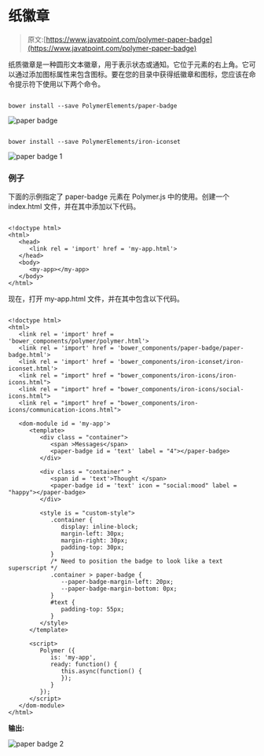 # 纸徽章

> 原文:[https://www.javatpoint.com/polymer-paper-badge](https://www.javatpoint.com/polymer-paper-badge)

纸质徽章是一种圆形文本徽章，用于表示状态或通知。它位于元素的右上角。它可以通过添加图标属性来包含图标。要在您的目录中获得纸徽章和图标，您应该在命令提示符下使用以下两个命令。

```

bower install --save PolymerElements/paper-badge

```

![paper badge](../Images/e27e8551a59a0dcad55d47fa37a23d31.png)

```

bower install --save PolymerElements/iron-iconset

```

![paper badge 1](../Images/9743f29d3fa31fb2b42ff99465280e56.png)

### 例子

下面的示例指定了 paper-badge 元素在 Polymer.js 中的使用。创建一个 index.html 文件，并在其中添加以下代码。

```

<!doctype html>
<html>
   <head>
      <link rel = 'import' href = 'my-app.html'>
   </head>
   <body>
      <my-app></my-app>
   </body>
</html>

```

现在，打开 my-app.html 文件，并在其中包含以下代码。

```

<!doctype html>
<html>
   <link rel = 'import' href = 'bower_components/polymer/polymer.html'>
   <link rel = 'import' href = 'bower_components/paper-badge/paper-badge.html'>
   <link rel = 'import' href = 'bower_components/iron-iconset/iron-iconset.html'>
   <link rel = "import" href = "bower_components/iron-icons/iron-icons.html">
   <link rel = "import" href = "bower_components/iron-icons/social-icons.html">
   <link rel = "import" href = "bower_components/iron-icons/communication-icons.html">

   <dom-module id = 'my-app'>
      <template>
         <div class = "container">
            <span >Messages</span>
            <paper-badge id = 'text' label = "4"></paper-badge>
         </div>

         <div class = "container" >
            <span id = 'text'>Thought </span>
            <paper-badge id = 'text' icon = "social:mood" label = "happy"></paper-badge>
         </div>

         <style is = "custom-style">
            .container {
               display: inline-block;
               margin-left: 30px;
               margin-right: 30px;
               padding-top: 30px;
            }
            /* Need to position the badge to look like a text superscript */
            .container > paper-badge {
               --paper-badge-margin-left: 20px;
               --paper-badge-margin-bottom: 0px;
            }
            #text {
               padding-top: 55px;
            }
         </style>
      </template>

      <script>
         Polymer ({
            is: 'my-app',
            ready: function() {
               this.async(function() {
               });
            }
         });
      </script>
   </dom-module>
</html>

```

**输出:**

![paper badge 2](../Images/3e954b26c8f877621491de15d68f2434.png)